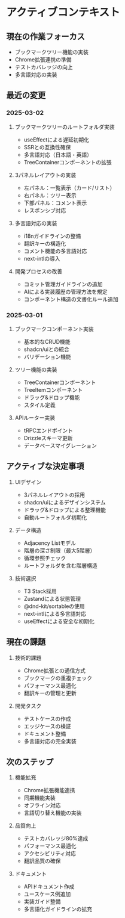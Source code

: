 # アクティブコンテキスト

## 現在の作業フォーカス
- ブックマークツリー機能の実装
- Chrome拡張連携の準備
- テストカバレッジの向上
- 多言語対応の実装

## 最近の変更
### 2025-03-02
1. ブックマークツリーのルートフォルダ実装
   - useEffectによる遅延初期化
   - SSRとの互換性確保
   - 多言語対応（日本語・英語）
   - TreeContainerコンポーネントの拡張

2. 3パネルレイアウトの実装
   - 左パネル：一覧表示（カード/リスト）
   - 右パネル：ツリー表示
   - 下部パネル：コメント表示
   - レスポンシブ対応

3. 多言語対応の実装
   - i18nガイドラインの整備
   - 翻訳キーの構造化
   - コメント機能の多言語対応
   - next-intlの導入

4. 開発プロセスの改善
   - コミット管理ガイドラインの追加
   - AIによる実装履歴の管理方法を規定
   - コンポーネント構造の文書化ルール追加

### 2025-03-01
1. ブックマークコンポーネント実装
   - 基本的なCRUD機能
   - shadcn/uiとの統合
   - バリデーション機能

2. ツリー機能の実装
   - TreeContainerコンポーネント
   - TreeItemコンポーネント
   - ドラッグ&ドロップ機能
   - スタイル定義

3. APIルーター実装
   - tRPCエンドポイント
   - Drizzleスキーマ更新
   - データベースマイグレーション

## アクティブな決定事項
1. UIデザイン
   - 3パネルレイアウトの採用
   - shadcn/uiによるデザインシステム
   - ドラッグ&ドロップによる整理機能
   - 自動ルートフォルダ初期化

2. データ構造
   - Adjacency Listモデル
   - 階層の深さ制限（最大5階層）
   - 循環参照チェック
   - ルートフォルダを含む階層構造

3. 技術選択
   - T3 Stack採用
   - Zustandによる状態管理
   - @dnd-kit/sortableの使用
   - next-intlによる多言語対応
   - useEffectによる安全な初期化

## 現在の課題
1. 技術的課題
   - Chrome拡張との通信方式
   - ブックマークの重複チェック
   - パフォーマンス最適化
   - 翻訳キーの管理と更新

2. 開発タスク
   - テストケースの作成
   - エッジケースの検証
   - ドキュメント整備
   - 多言語対応の完全実装

## 次のステップ
1. 機能拡充
   - Chrome拡張機能連携
   - 同期機能実装
   - オフライン対応
   - 言語切り替え機能の実装

2. 品質向上
   - テストカバレッジ80%達成
   - パフォーマンス最適化
   - アクセシビリティ対応
   - 翻訳品質の確保

3. ドキュメント
   - APIドキュメント作成
   - ユースケース例追加
   - 実装ガイド整備
   - 多言語化ガイドラインの拡充

